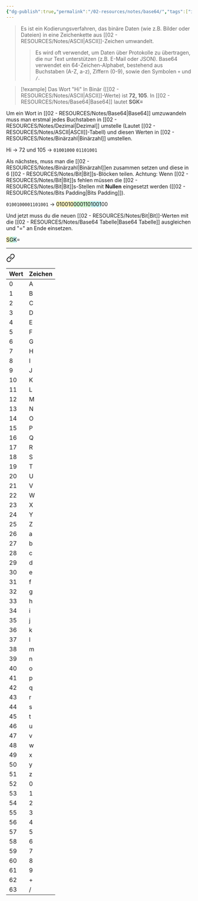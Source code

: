 ```yaml
---
{"dg-publish":true,"permalink":"/02-resources/notes/base64/","tags":["it-sicherheit","code"]}
---
```


>Es ist ein Kodierungsverfahren, das binäre Daten (wie z.B. Bilder oder Dateien) in eine Zeichenkette aus [[02 - RESOURCES/Notes/ASCII\|ASCII]]-Zeichen umwandelt. 
>>Es wird oft verwendet, um Daten über Protokolle zu übertragen, die nur Text unterstützen (z.B. E-Mail oder JSON). 
>>Base64 verwendet ein 64-Zeichen-Alphabet, bestehend aus Buchstaben (A-Z, a-z), Ziffern (0-9), sowie den Symbolen `+` und `/`.

>[!example] 
>Das Wort "Hi" In Binär ([[02 - RESOURCES/Notes/ASCII\|ASCII]]-Werte) ist **72, 105**. 
>In [[02 - RESOURCES/Notes/Base64\|Base64]] lautet  **SGK=**

Um ein Wort in [[02 - RESOURCES/Notes/Base64\|Base64]] umzuwandeln muss man erstmal jedes Buchstaben in [[02 - RESOURCES/Notes/Dezimal\|Dezimal]] umstelle (Lautet [[02 - RESOURCES/Notes/ASCII\|ASCII]]-Tabell) und diesen Werten in [[02 - RESOURCES/Notes/Binärzahl\|Binärzahl]] umstellen.

Hi -> 72 und 105 -> `01001000` `01101001` 

Als nächstes, muss man die [[02 - RESOURCES/Notes/Binärzahl\|Binärzahl]]en zusammen setzen und diese in 6 [[02 - RESOURCES/Notes/Bit\|Bit]]s-Blöcken teilen.
Achtung: Wenn [[02 - RESOURCES/Notes/Bit\|Bit]]s fehlen müssen die [[02 - RESOURCES/Notes/Bit\|Bit]]s-Stellen mit **Nullen** eingesetzt werden ([[02 - RESOURCES/Notes/Bits Padding\|Bits Padding]]).

`0100100001101001`  -> <mark style="background: #FFF3A3A6;">010010</mark><mark style="background: #BBFABBA6;">000110</mark><mark style="background: #ABF7F7A6;">1001</mark>00


Und jetzt muss du die neuen [[02 - RESOURCES/Notes/Bit\|Bit]]-Werten mit die [[02 - RESOURCES/Notes/Base64 Tabelle\|Base64 Tabelle]] ausgleichen und "=" an Ende einsetzen.

<mark style="background: #FFF3A3A6;">S</mark><mark style="background: #BBFABBA6;">G</mark><mark style="background: #ABF7F7A6;">K</mark>=


___

<div class="transclusion internal-embed is-loaded"><a class="markdown-embed-link" href="/02-resources/notes/base64-tabelle/" aria-label="Open link"><svg xmlns="http://www.w3.org/2000/svg" width="24" height="24" viewBox="0 0 24 24" fill="none" stroke="currentColor" stroke-width="2" stroke-linecap="round" stroke-linejoin="round" class="svg-icon lucide-link"><path d="M10 13a5 5 0 0 0 7.54.54l3-3a5 5 0 0 0-7.07-7.07l-1.72 1.71"></path><path d="M14 11a5 5 0 0 0-7.54-.54l-3 3a5 5 0 0 0 7.07 7.07l1.71-1.71"></path></svg></a><div class="markdown-embed">





| Wert | Zeichen |
| ---- | ------- |
| 0    | A       |
| 1    | B       |
| 2    | C       |
| 3    | D       |
| 4    | E       |
| 5    | F       |
| 6    | G       |
| 7    | H       |
| 8    | I       |
| 9    | J       |
| 10   | K       |
| 11   | L       |
| 12   | M       |
| 13   | N       |
| 14   | O       |
| 15   | P       |
| 16   | Q       |
| 17   | R       |
| 18   | S       |
| 19   | T       |
| 20   | U       |
| 21   | V       |
| 22   | W       |
| 23   | X       |
| 24   | Y       |
| 25   | Z       |
| 26   | a       |
| 27   | b       |
| 28   | c       |
| 29   | d       |
| 30   | e       |
| 31   | f       |
| 32   | g       |
| 33   | h       |
| 34   | i       |
| 35   | j       |
| 36   | k       |
| 37   | l       |
| 38   | m       |
| 39   | n       |
| 40   | o       |
| 41   | p       |
| 42   | q       |
| 43   | r       |
| 44   | s       |
| 45   | t       |
| 46   | u       |
| 47   | v       |
| 48   | w       |
| 49   | x       |
| 50   | y       |
| 51   | z       |
| 52   | 0       |
| 53   | 1       |
| 54   | 2       |
| 55   | 3       |
| 56   | 4       |
| 57   | 5       |
| 58   | 6       |
| 59   | 7       |
| 60   | 8       |
| 61   | 9       |
| 62   | +       |
| 63   | /       |


</div></div>
